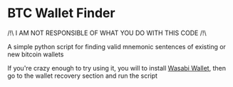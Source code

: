 # BTC Wallet Finder

/!\ I AM NOT RESPONSIBLE OF WHAT YOU DO WITH THIS CODE /!\

A simple python script for finding valid mnemonic sentences of existing or new bitcoin wallets

If you're crazy enough to try using it, you will to install [Wasabi Wallet](https://wasabiwallet.io), then go to the wallet recovery section and run the script